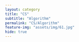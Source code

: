 ```yaml
---
layout: category
title: "CS"
subtitle: "Algorithm"
permalink: "CS/Algorithm"
feature-img: "assets/img/61.jpg"
hide: true
---
```

